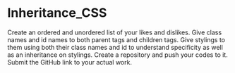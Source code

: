 # Inheritance_CSS
Create an ordered and unordered list of your likes and dislikes. Give class names and id names to both parent tags and children tags. Give stylings to them using both their class names and id to understand specificity as well as an inheritance on stylings. Create a repository and push your codes to it. Submit the GitHub link to your actual work.

